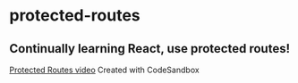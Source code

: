 # protected-routes
## Continually learning React, use protected routes!
[Protected Routes video](https://www.youtube.com/watch?v=Y0-qdp-XBJg)
Created with CodeSandbox
